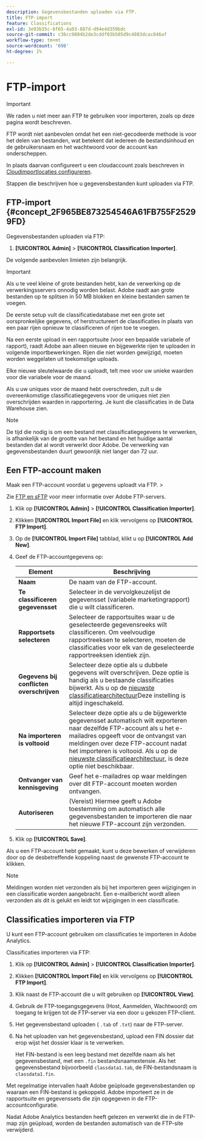 ```yaml
---
description: Gegevensbestanden uploaden via FTP.
title: FTP-import
feature: Classifications
exl-id: 3e93b35c-6f65-4a93-887d-d94e4d359bdc
source-git-commit: c36cc9884b2de3cddf03b505d9c4883dcac846af
workflow-type: tm+mt
source-wordcount: '698'
ht-degree: 1%

---
```


# FTP-import

>[!IMPORTANT]
>
>We raden u niet meer aan FTP te gebruiken voor importeren, zoals op deze pagina wordt beschreven.
>
>FTP wordt niet aanbevolen omdat het een niet-gecodeerde methode is voor het delen van bestanden, wat betekent dat iedereen de bestandsinhoud en de gebruikersnaam en het wachtwoord voor de account kan onderscheppen.
>
>In plaats daarvan configureert u een cloudaccount zoals beschreven in [Cloudimportlocaties configureren](/help/components/classifications/importer/configure-import-accounts.md).

Stappen die beschrijven hoe u gegevensbestanden kunt uploaden via FTP.

## FTP-import {#concept_2F965BE873254546A61FB755F25299FD}

Gegevensbestanden uploaden via FTP:

1. **[!UICONTROL Admin]** > **[!UICONTROL Classification Importer]**.

De volgende aanbevolen limieten zijn belangrijk.

>[!IMPORTANT]
>
>Als u te veel kleine of grote bestanden hebt, kan de verwerking op de verwerkingsservers onnodig worden belast. Adobe raadt aan grote bestanden op te splitsen in 50 MB blokken en kleine bestanden samen te voegen.

De eerste setup vult de classificatiedatabase met een grote set oorspronkelijke gegevens, of herstructureert de classificaties in plaats van een paar rijen opnieuw te classificeren of rijen toe te voegen.

Na een eerste upload in een rapportsuite (voor een bepaalde variabele of rapport), raadt Adobe aan alleen nieuwe en bijgewerkte rijen te uploaden in volgende importbewerkingen. Rijen die niet worden gewijzigd, moeten worden weggelaten uit toekomstige uploads.

Elke nieuwe sleutelwaarde die u uploadt, telt mee voor uw unieke waarden voor die variabele voor de maand.

Als u uw uniques voor de maand hebt overschreden, zult u de overeenkomstige classificatiegegevens voor de uniques niet zien overschrijden waarden in rapportering. Je kunt die classificaties in de Data Warehouse zien.

>[!NOTE]
>
>De tijd die nodig is om een bestand met classificatiegegevens te verwerken, is afhankelijk van de grootte van het bestand en het huidige aantal bestanden dat al wordt verwerkt door Adobe. De verwerking van gegevensbestanden duurt gewoonlijk niet langer dan 72 uur.

## Een FTP-account maken

Maak een FTP-account voordat u gegevens uploadt via FTP. >

Zie [FTP en sFTP](/help/export/ftp-and-sftp/ftp-overview.md) voor meer informatie over Adobe FTP-servers.

1. Klik op **[!UICONTROL Admin]** > **[!UICONTROL Classification Importer]**.
1. Klikken **[!UICONTROL Import File]** en klik vervolgens op **[!UICONTROL FTP Import]**.
1. Op de **[!UICONTROL Import File]** tabblad, klikt u op **[!UICONTROL Add New]**.
1. Geef de FTP-accountgegevens op:

   | Element | Beschrijving |
   |---|---|
   | **Naam** | De naam van de FTP-account. |
   | **Te classificeren gegevensset** | Selecteer in de vervolgkeuzelijst de gegevensset (variabele marketingrapport) die u wilt classificeren. |
   | **Rapportsets selecteren** | Selecteer de rapportsuites waar u de geselecteerde gegevensreeks wilt classificeren. Om veelvoudige rapportreeksen te selecteren, moeten de classificaties voor elk van de geselecteerde rapportreeksen identiek zijn. |
   | **Gegevens bij conflicten overschrijven** | Selecteer deze optie als u dubbele gegevens wilt overschrijven. Deze optie is handig als u bestaande classificaties bijwerkt. Als u op de [nieuwste classificatiearchitectuur](../sets/overview.md)Deze instelling is altijd ingeschakeld. |
   | **Na importeren is voltooid** | Selecteer deze optie als u de bijgewerkte gegevensset automatisch wilt exporteren naar dezelfde FTP-account als u het e-mailadres opgeeft voor de ontvangst van meldingen over deze FTP-account nadat het importeren is voltooid. Als u op de [nieuwste classificatiearchitectuur](../sets/overview.md), is deze optie niet beschikbaar. |
   | **Ontvanger van kennisgeving** | Geef het e-mailadres op waar meldingen over dit FTP-account moeten worden ontvangen. |
   | **Autoriseren** | (Vereist) Hiermee geeft u Adobe toestemming om automatisch alle gegevensbestanden te importeren die naar het nieuwe FTP-account zijn verzonden. |

1. Klik op **[!UICONTROL Save]**.

Als u een FTP-account hebt gemaakt, kunt u deze bewerken of verwijderen door op de desbetreffende koppeling naast de gewenste FTP-account te klikken.

>[!NOTE]
>
>Meldingen worden niet verzonden als bij het importeren geen wijzigingen in een classificatie worden aangebracht. Een e-mailbericht wordt alleen verzonden als dit is gelukt en leidt tot wijzigingen in een classificatie.

## Classificaties importeren via FTP

U kunt een FTP-account gebruiken om classificaties te importeren in Adobe Analytics.

Classificaties importeren via FTP:

1. Klik op **[!UICONTROL Admin]** > **[!UICONTROL Classification Importer]**.
1. Klikken **[!UICONTROL Import File]** en klik vervolgens op **[!UICONTROL FTP Import]**.
1. Klik naast de FTP-account die u wilt gebruiken op **[!UICONTROL View]**.
1. Gebruik de FTP-toegangsgegevens (Host, Aanmelden, Wachtwoord) om toegang te krijgen tot de FTP-server via een door u gekozen FTP-client.
1. Het gegevensbestand uploaden ( `.tab` of `.txt`) naar de FTP-server.
1. Na het uploaden van het gegevensbestand, upload een FIN dossier dat erop wijst het dossier klaar is te verwerken.

   Het FIN-bestand is een leeg bestand met dezelfde naam als het gegevensbestand, met een `.fin` bestandsnaamextensie. Als het gegevensbestand bijvoorbeeld `classdata1.tab`, de FIN-bestandsnaam is `classdata1.fin`.

Met regelmatige intervallen haalt Adobe geüploade gegevensbestanden op waaraan een FIN-bestand is gekoppeld. Adobe importeert ze in de rapportsuite en gegevenssets die zijn opgegeven in de FTP-accountconfiguratie.

Nadat Adobe Analytics bestanden heeft gelezen en verwerkt die in de FTP-map zijn geüpload, worden de bestanden automatisch van de FTP-site verwijderd.
